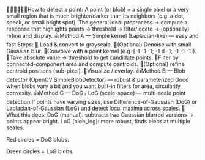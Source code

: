 🤦‍♀️🤦‍♀️🤦‍♀️How to detect a point:
A point (or blob) = a single pixel or a very small region that is much brighter/darker than its neighbors (e.g. a dot, speck, or small bright spot). The general idea: preprocess → compute a response that highlights points → threshold → filter/locate → (optionally) refine and display.
👍Method A — Simple kernel (Laplacian-like) — easy and fast
Steps:
🎈 Load & convert to grayscale.
🎈(Optional) Denoise with small Gaussian blur.
🎈Convolve with a point kernel (e.g. [-1 -1 -1; -1 8 -1; -1 -1 -1]).
🎈Take absolute value → threshold to get candidate points.
🎈Filter by connected-component area and compute centroids.
🎈(Optional) refine centroid positions (sub-pixel).
🎈Visualize / overlay.
👍Method B — Blob detector (OpenCV SimpleBlobDetector) — robust & parameterized
Good when blobs vary a bit and you want built-in filters for area, circularity, convexity.
👍Method C — DoG / LoG (scale-space) — multi-scale point detection
If points have varying sizes, use Difference-of-Gaussian (DoG) or Laplacian-of-Gaussian (LoG) and detect local maxima across scales.
🔑 What this does:
DoG (manual): subtracts two Gaussian blurred versions → points appear bright.
LoG (blob_log): more robust, finds blobs at multiple scales.


Red circles = DoG blobs.

Green circles = LoG blobs.
